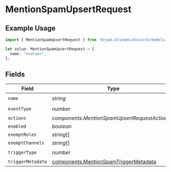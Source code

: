 # MentionSpamUpsertRequest

## Example Usage

```typescript
import { MentionSpamUpsertRequest } from "@ryan.blunden/discord/models/components";

let value: MentionSpamUpsertRequest = {
  name: "<value>",
};
```

## Fields

| Field                                                                                          | Type                                                                                           | Required                                                                                       | Description                                                                                    |
| ---------------------------------------------------------------------------------------------- | ---------------------------------------------------------------------------------------------- | ---------------------------------------------------------------------------------------------- | ---------------------------------------------------------------------------------------------- |
| `name`                                                                                         | *string*                                                                                       | :heavy_check_mark:                                                                             | N/A                                                                                            |
| `eventType`                                                                                    | *number*                                                                                       | :heavy_check_mark:                                                                             | N/A                                                                                            |
| `actions`                                                                                      | *components.MentionSpamUpsertRequestActions*[]                                                 | :heavy_minus_sign:                                                                             | N/A                                                                                            |
| `enabled`                                                                                      | *boolean*                                                                                      | :heavy_minus_sign:                                                                             | N/A                                                                                            |
| `exemptRoles`                                                                                  | *string*[]                                                                                     | :heavy_minus_sign:                                                                             | N/A                                                                                            |
| `exemptChannels`                                                                               | *string*[]                                                                                     | :heavy_minus_sign:                                                                             | N/A                                                                                            |
| `triggerType`                                                                                  | *number*                                                                                       | :heavy_check_mark:                                                                             | N/A                                                                                            |
| `triggerMetadata`                                                                              | [components.MentionSpamTriggerMetadata](../../models/components/mentionspamtriggermetadata.md) | :heavy_minus_sign:                                                                             | N/A                                                                                            |